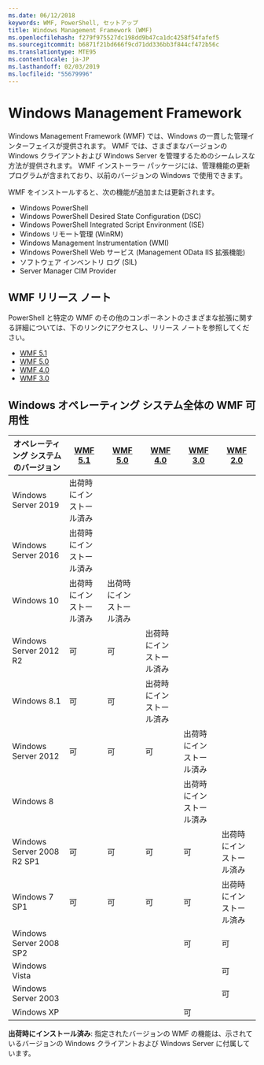 ```yaml
---
ms.date: 06/12/2018
keywords: WMF, PowerShell, セットアップ
title: Windows Management Framework (WMF)
ms.openlocfilehash: f279f975527dc198dd9b47ca1dc4258f54fafef5
ms.sourcegitcommit: b6871f21bd666f9cd71dd336bb3f844cf472b56c
ms.translationtype: MTE95
ms.contentlocale: ja-JP
ms.lasthandoff: 02/03/2019
ms.locfileid: "55679996"
---
```

# <a name="windows-management-framework"></a>Windows Management Framework

Windows Management Framework (WMF) では、Windows の一貫した管理インターフェイスが提供されます。 WMF では、さまざまなバージョンの Windows クライアントおよび Windows Server を管理するためのシームレスな方法が提供されます。 WMF インストーラー パッケージには、管理機能の更新プログラムが含まれており、以前のバージョンの Windows で使用できます。

WMF をインストールすると、次の機能が追加または更新されます。

- Windows PowerShell
- Windows PowerShell Desired State Configuration (DSC)
- Windows PowerShell Integrated Script Environment (ISE)
- Windows リモート管理 (WinRM)
- Windows Management Instrumentation (WMI)
- Windows PowerShell Web サービス (Management OData IIS 拡張機能)
- ソフトウェア インベントリ ログ (SIL)
- Server Manager CIM Provider

## <a name="wmf-release-notes"></a>WMF リリース ノート

PowerShell と特定の WMF のその他のコンポーネントのさまざまな拡張に関する詳細については、下のリンクにアクセスし、リリース ノートを参照してください。

- [WMF 5.1](5.1/release-notes.md)
- [WMF 5.0](5.0/releasenotes.md)
- [WMF 4.0](https://download.microsoft.com/download/3/D/6/3D61D262-8549-4769-A660-230B67E15B25/Windows%20Management%20Framework%204%200%20Release%20Notes.docx)
- [WMF 3.0](https://download.microsoft.com/download/E/7/6/E76850B8-DA6E-4FF5-8CCE-A24FC513FD16/WMF%203%20Release%20Notes.docx)

## <a name="wmf-availability-across-windows-operating-systems"></a>Windows オペレーティング システム全体の WMF 可用性

|オペレーティング システムのバージョン  |[WMF 5.1][] |[WMF 5.0][] |[WMF 4.0][] |[WMF 3.0][]  |[WMF 2.0][] |
|--------------------------|------------|------------|------------|-------------|------------|
|Windows Server 2019       |出荷時にインストール済み|            |            |             |            |
|Windows Server 2016       |出荷時にインストール済み|            |            |             |            |
|Windows 10                |出荷時にインストール済み|出荷時にインストール済み|            |             |            |
|Windows Server 2012 R2    |可         |可         |出荷時にインストール済み|             |            |
|Windows 8.1               |可         |可         |出荷時にインストール済み|             |            |
|Windows Server 2012       |可         |可         |可         |出荷時にインストール済み |            |
|Windows 8                 |            |            |            |出荷時にインストール済み |            |
|Windows Server 2008 R2 SP1|可         |可         |可         |可          |出荷時にインストール済み|
|Windows 7 SP1             |可         |可         |可         |可          |出荷時にインストール済み|
|Windows Server 2008 SP2   |            |            |            |可          |可         |
|Windows Vista             |            |            |            |             |可         |
|Windows Server 2003       |            |            |            |             |可         |
|Windows XP                |            |            |            |可          |            |

**出荷時にインストール済み**: 指定されたバージョンの WMF の機能は、示されているバージョンの Windows クライアントおよび Windows Server に付属しています。

[WMF 5.1]: https://aka.ms/wmf51download
[WMF 5.0]: https://aka.ms/wmf5download
[WMF 4.0]: https://aka.ms/wmf4download
[WMF 3.0]: https://aka.ms/wmf3download
[WMF 2.0]: https://aka.ms/wmf2download
